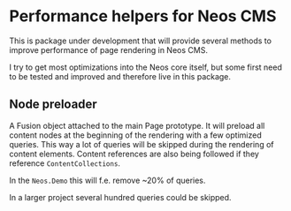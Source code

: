 # Performance helpers for Neos CMS
                                                             
This is package under development that will provide several methods to improve 
performance of page rendering in Neos CMS.

I try to get most optimizations into the Neos core itself, but some
first need to be tested and improved and therefore live in this package.

## Node preloader

A Fusion object attached to the main Page prototype.
It will preload all content nodes at the beginning of the rendering
with a few optimized queries. This way a lot of queries will be skipped
during the rendering of content elements.
Content references are also being followed if they reference 
`ContentCollections`.
                                          
In the `Neos.Demo` this will f.e. remove ~20% of queries.

In a larger project several hundred queries could be skipped. 
